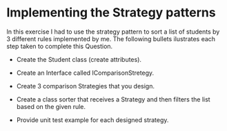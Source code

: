 # Implementing the Strategy patterns

In this exercise I had to use the strategy pattern to sort a list of students by 3 different rules implemented by me. The following bullets ilustrates each step taken to complete this Question.

- Create the Student class (create attributes).

- Create an Interface called IComparisonStretegy.

- Create 3 comparison Strategies that you design.

- Create a class sorter that receives a Strategy and then
filters the list based on the given rule.

- Provide unit test example for each designed strategy.